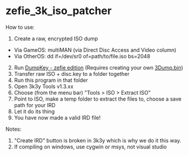 # zefie_3k_iso_patcher

How to use:

1. Create a raw, encrypted ISO dump
  * Via GameOS: multiMAN (via Direct Disc Access and Video column)
  * Via OtherOS: dd if=/dev/sr0 of=path/to/file.iso bs=2048
  
2. Run [DumpKey - zefie edition](https://github.com/zefie/getkey_gameos_zefie) (Requires creating your own [3Dump.bin](http://forum.redump.org/topic/12699/ps3-dumping-instructions/))
3. Transfer raw ISO + disc.key to a folder together
4. Run this program in that folder
5. Open 3k3y Tools v1.3.xx
6. Choose (from the menu bar) "Tools > ISO > Extract ISO"
7. Point to ISO, make a temp folder to extract the files to, choose a save path for your IRD
8. Let it do its thing
9. You have now made a valid IRD file!

Notes:

1. "Create IRD" button is broken in 3k3y which is why we do it this way.
2. If compiling on windows, use cygwin or msys, not visual studio
